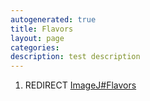 ```yaml
---
autogenerated: true
title: Flavors
layout: page
categories: 
description: test description
---
```


1.  REDIRECT [ImageJ\#Flavors](ImageJ#Flavors)
